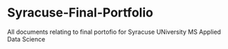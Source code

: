# Syracuse-Final-Portfolio
All documents relating to final portofio for Syracuse UNiversity MS Applied Data Science
